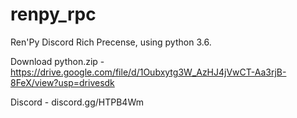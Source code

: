 # renpy_rpc
Ren'Py Discord Rich Precense, using python 3.6.

Download python.zip - https://drive.google.com/file/d/1Oubxytg3W_AzHJ4jVwCT-Aa3rjB-8FeX/view?usp=drivesdk

Discord - discord.gg/HTPB4Wm
